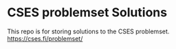# CSES problemset Solutions
This repo is for storing solutions to the CSES problemset. https://cses.fi/problemset/

